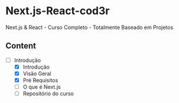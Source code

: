 # Next.js-React-cod3r
Next.js &amp; React - Curso Completo - Totalmente Baseado em Projetos


## Content

- [ ] Introdução
  - [x]  Introdução
  - [x]  Visão Geral
  - [x]  Pré Requisitos
  - [ ]  O que é Next.js
  - [ ]  Repositório do curso
